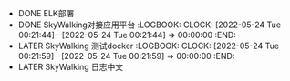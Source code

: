 - DONE ELK部署
- DONE SkyWalking对接应用平台
  :LOGBOOK:
  CLOCK: [2022-05-24 Tue 00:21:44]--[2022-05-24 Tue 00:21:44] =>  00:00:00
  :END:
- LATER SkyWalking 测试docker
  :LOGBOOK:
  CLOCK: [2022-05-24 Tue 00:21:59]--[2022-05-24 Tue 00:21:59] =>  00:00:00
  :END:
- LATER SkyWalking 日志中文